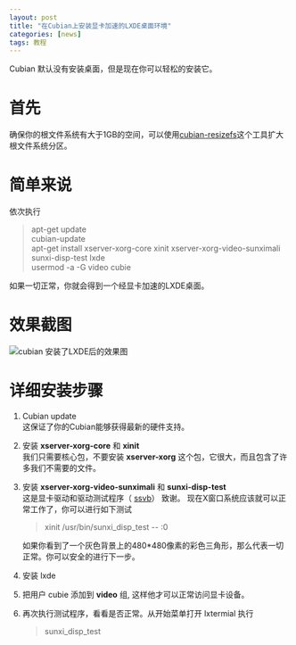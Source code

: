 ```yaml
---
layout: post
title: "在Cubian上安装显卡加速的LXDE桌面环境"
categories: [news]
tags: 教程
---
```

Cubian 默认没有安装桌面，但是现在你可以轻松的安装它。

# 首先
确保你的根文件系统有大于1GB的空间，可以使用[cubian-resizefs](http://cn.cubian.org/2013/08/12/enlarge-cubian-rootfs-partition/)这个工具扩大根文件系统分区。

# 简单来说
依次执行
> apt-get update  
> cubian-update   
> apt-get install xserver-xorg-core xinit xserver-xorg-video-sunximali sunxi-disp-test lxde  
> usermod -a -G video cubie

如果一切正常，你就会得到一个经显卡加速的LXDE桌面。

# 效果截图
![cubian 安装了LXDE后的效果图](http://cubieplayer.github.io/static_files/images/cubian-lxde-gles.png)

# 详细安装步骤
1.	Cubian update  
	这保证了你的Cubian能够获得最新的硬件支持。
1.	安装 **xserver-xorg-core** 和 **xinit**  
	我们只需要核心包，不要安装 **xserver-xorg** 这个包，它很大，而且包含了许多我们不需要的文件。
1.	安装 **xserver-xorg-video-sunximali** 和 **sunxi-disp-test**  
	这是显卡驱动和驱动测试程序（ [ssvb](https://github.com/ssvb/)） 致谢。
	现在X窗口系统应该就可以正常工作了，你可以进行如下测试 
	
	> xinit /usr/bin/sunxi_disp_test -- :0
	
	如果你看到了一个灰色背景上的480*480像素的彩色三角形，那么代表一切正常。你可以安全的进行下一步。
1.	安装 lxde
1.	把用户 cubie 添加到 **video** 组, 这样他才可以正常访问显卡设备。
1.	再次执行测试程序，看看是否正常。从开始菜单打开 lxtermial 执行

	> sunxi_disp_test
